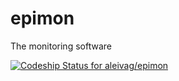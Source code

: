 epimon
======

The monitoring software


[ ![Codeship Status for aleivag/epimon](https://www.codeship.io/projects/bbb26050-06cb-0132-3b96-62db84c6f8c0/status)](https://www.codeship.io/projects/31185)